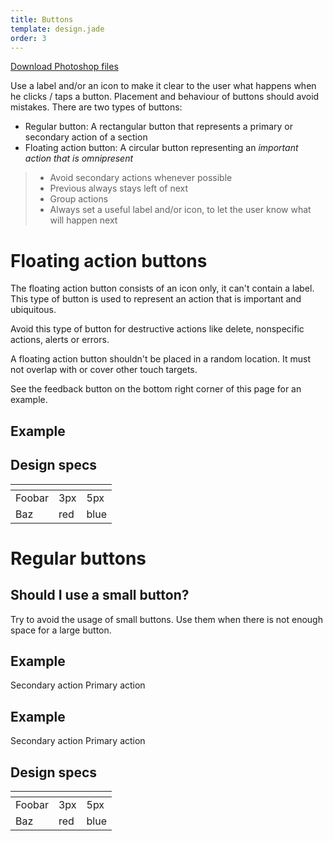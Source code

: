 ```yaml
---
title: Buttons
template: design.jade
order: 3
---
```


<a href="./psd/form.psd" class="download" >Download Photoshop files</a>

Use a label and/or an icon to make it clear to the user what happens when he clicks / taps a button. Placement and behaviour of buttons should avoid mistakes. There are two types of buttons:

- Regular button: A rectangular button that represents a primary or secondary action of a section
- Floating action button: A circular button representing an *important action that is omnipresent*

> - Avoid secondary actions whenever possible
> - Previous always stays left of next
> - Group actions
> - Always set a useful label and/or icon, to let the user know what will happen next

# Floating action buttons

The floating action button consists of an icon only, it can't contain a label. This type of button
is used to represent an action that is important and ubiquitous.

Avoid this type of button for destructive actions like delete, nonspecific actions, alerts or errors.

A floating action button shouldn't be placed in a random location. It must not overlap with or cover other touch targets.  

See the feedback button on the bottom right corner of this page for an example.

## Example

<div>
  <a class="button button--floating icon icon--feedback"></a>
</div>

## Design specs

|    | <i class="icon icon--mobile" ></i> | <i class="icon icon--desktop" ></i> |
| -- | -- | -- |
| Foobar | <div class="table__row__item__content__label" ><i class="icon icon--mobile" ></i></div> 3px | <div class="table__row__item__content__label" ><i class="icon icon--desktop" ></i></div> 5px |
| Baz | <div class="table__row__item__content__label" ><i class="icon icon--mobile" ></i></div> red | <div class="table__row__item__content__label" ><i class="icon icon--desktop" ></i></div> blue |

# Regular buttons

## Should I use a small button?

Try to avoid the usage of small buttons. Use them when there is not enough space for a large button.

## Example

<div>
  <a class="button button--secondary">Secondary action</a>
  <a class="button icon icon--arrow-right"> Primary action</a>
</div>

## Example

<div>
  <a class="button button--small button--secondary icon--arrow-left"> Secondary action</a>
  <a class="button button--small">Primary action</a>
</div>

## Design specs

|    | <i class="icon icon--mobile" ></i> | <i class="icon icon--desktop" ></i> |
| -- | -- | -- |
| Foobar | <div class="table__row__item__content__label" ><i class="icon icon--mobile" ></i></div> 3px | <div class="table__row__item__content__label" ><i class="icon icon--desktop" ></i></div> 5px |
| Baz | <div class="table__row__item__content__label" ><i class="icon icon--mobile" ></i></div> red | <div class="table__row__item__content__label" ><i class="icon icon--desktop" ></i></div> blue |
<!-- Copyright AXA Versicherungen AG 2015 -->
